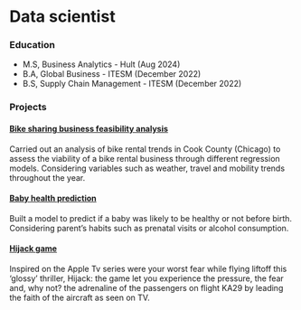 # Data scientist

### Education
- M.S, Business Analytics - Hult (Aug 2024)
- B.A, Global Business - ITESM (December 2022)
- B.S, Supply Chain Management - ITESM (December 2022)

### Projects

<h4><a href=https://github.com/rebe-canales/bike-sharing-regression>Bike sharing business feasibility analysis</a></h4>
Carried out an analysis of bike rental trends in Cook County (Chicago) to assess the viability of a bike rental business through different regression models. Considering variables such as weather, travel and mobility trends throughout the year.

<h4><a href=https://github.com/rebe-canales/baby-weight-classification>Baby health prediction</a></h4>
Built a  model  to predict if a baby was likely to be healthy or not before birth. Considering parent’s habits such as prenatal visits or alcohol consumption. 

<h4><a href=https://github.com/rebe-canales/hijack-adventure-game>Hijack game</a></h4>
Inspired on the Apple Tv series were your worst fear while flying liftoff this ‘glossy’ thriller, Hijack: the game let you experience the pressure, the fear and, why not? the adrenaline of the passengers on flight KA29 by leading the faith of the aircraft as seen on TV.
